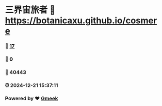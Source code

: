 # 三界宙旅者 :link: https://botanicaxu.github.io/cosmere 
### :page_facing_up: [17](https://botanicaxu.github.io/cosmere/tag.html) 
### :speech_balloon: 0 
### :hibiscus: 40443 
### :alarm_clock: 2024-12-21 15:37:11 
### Powered by :heart: [Gmeek](https://github.com/Meekdai/Gmeek)
